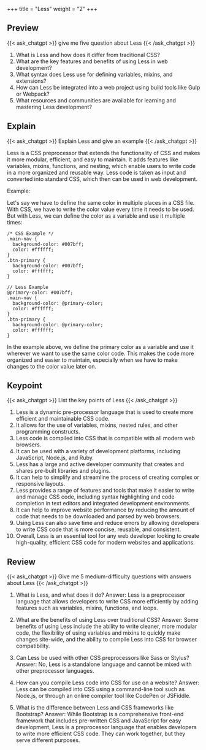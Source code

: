 +++
title = "Less"
weight = "2"
+++
## Preview
{{< ask_chatgpt >}}
give me five question about Less
{{< /ask_chatgpt >}}



1. What is Less and how does it differ from traditional CSS?
2. What are the key features and benefits of using Less in web development?
3. What syntax does Less use for defining variables, mixins, and extensions?
4. How can Less be integrated into a web project using build tools like Gulp or Webpack?
5. What resources and communities are available for learning and mastering Less development?   

## Explain
{{< ask_chatgpt >}}
Explain Less and give an example
{{< /ask_chatgpt >}}



Less is a CSS preprocessor that extends the functionality of CSS and makes it more modular, efficient, and easy to maintain. It adds features like variables, mixins, functions, and nesting, which enable users to write code in a more organized and reusable way. Less code is taken as input and converted into standard CSS, which then can be used in web development.

Example:

Let's say we have to define the same color in multiple places in a CSS file. With CSS, we have to write the color value every time it needs to be used. But with Less, we can define the color as a variable and use it multiple times:

```
/* CSS Example */
.main-nav {
  background-color: #007bff;
  color: #ffffff;
}
.btn-primary {
  background-color: #007bff;
  color: #ffffff;
}
```

```
// Less Example
@primary-color: #007bff;
.main-nav {
  background-color: @primary-color;
  color: #ffffff;
}
.btn-primary {
  background-color: @primary-color;
  color: #ffffff;
}
```
In the example above, we define the primary color as a variable and use it wherever we want to use the same color code. This makes the code more organized and easier to maintain, especially when we have to make changes to the color value later on.   

## Keypoint
{{< ask_chatgpt >}}
List the key points of Less
{{< /ask_chatgpt >}}



1. Less is a dynamic pre-processor language that is used to create more efficient and maintainable CSS code.
2. It allows for the use of variables, mixins, nested rules, and other programming constructs.
3. Less code is compiled into CSS that is compatible with all modern web browsers.
4. It can be used with a variety of development platforms, including JavaScript, Node.js, and Ruby.
5. Less has a large and active developer community that creates and shares pre-built libraries and plugins.
6. It can help to simplify and streamline the process of creating complex or responsive layouts.
7. Less provides a range of features and tools that make it easier to write and manage CSS code, including syntax highlighting and code completion in text editors and integrated development environments.
8. It can help to improve website performance by reducing the amount of code that needs to be downloaded and parsed by web browsers.
9. Using Less can also save time and reduce errors by allowing developers to write CSS code that is more concise, reusable, and consistent.
10. Overall, Less is an essential tool for any web developer looking to create high-quality, efficient CSS code for modern websites and applications.   

## Review
{{< ask_chatgpt >}}
Give me 5 medium-difficulty questions with answers about Less
{{< /ask_chatgpt >}}



1. What is Less, and what does it do?
Answer: Less is a preprocessor language that allows developers to write CSS more efficiently by adding features such as variables, mixins, functions, and loops.

2. What are the benefits of using Less over traditional CSS?
Answer: Some benefits of using Less include the ability to write cleaner, more modular code, the flexibility of using variables and mixins to quickly make changes site-wide, and the ability to compile Less into CSS for browser compatibility.

3. Can Less be used with other CSS preprocessors like Sass or Stylus?
Answer: No, Less is a standalone language and cannot be mixed with other preprocessor languages.

4. How can you compile Less code into CSS for use on a website?
Answer: Less can be compiled into CSS using a command-line tool such as Node.js, or through an online compiler tool like CodePen or JSFiddle.

5. What is the difference between Less and CSS frameworks like Bootstrap?
Answer: While Bootstrap is a comprehensive front-end framework that includes pre-written CSS and JavaScript for easy development, Less is a preprocessor language that enables developers to write more efficient CSS code. They can work together, but they serve different purposes.   

